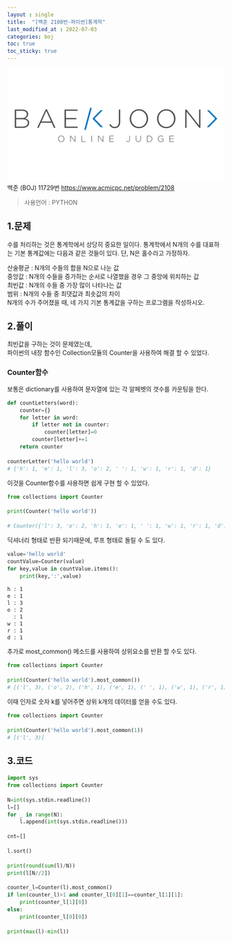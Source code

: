 ```yaml
---
layout : single
title:  "[백준 2108번-파이썬]통계학"
last_modified_at : 2022-07-03
categories: boj
toc: true
toc_sticky: true
---
```

<center><img src="/img/boj/boj-logo.png"></center>
백준 (BOJ) 11729번  
<a href="https://www.acmicpc.net/problem/2108">https://www.acmicpc.net/problem/2108</a>


> 사용언어 : PYTHON

## 1.문제  
수를 처리하는 것은 통계학에서 상당히 중요한 일이다. 통계학에서 N개의 수를 대표하는 기본 통계값에는 다음과 같은 것들이 있다. 단, N은 홀수라고 가정하자.  
   
산술평균 : N개의 수들의 합을 N으로 나눈 값  
중앙값 : N개의 수들을 증가하는 순서로 나열했을 경우 그 중앙에 위치하는 값  
최빈값 : N개의 수들 중 가장 많이 나타나는 값  
범위 : N개의 수들 중 최댓값과 최솟값의 차이  
N개의 수가 주어졌을 때, 네 가지 기본 통계값을 구하는 프로그램을 작성하시오.  

## 2.풀이
최빈값을 구하는 것이 문제였는데,  
파이썬의 내장 함수인 Collection모듈의 Counter을 사용하여 해결 할 수 있었다.  

### Counter함수

보통은 dictionary를 사용하여 문자열에 있는 각 알페벳의 갯수를 카운팅을 한다.  
```python
def countLetters(word):
    counter={}
    for letter in word:
        if letter not in counter:
            counter[letter]=0
        counter[letter]+=1
    return counter

counterLetter('hello world')
# {'h': 1, 'e': 1, 'l': 3, 'o': 2, ' ': 1, 'w': 1, 'r': 1, 'd': 1}
```

이것을 Counter함수를 사용하면 쉽게 구현 할 수 있었다.

```python
from collections import Counter

print(Counter('hello world'))

# Counter({'l': 3, 'o': 2, 'h': 1, 'e': 1, ' ': 1, 'w': 1, 'r': 1, 'd': 1})
```
딕셔너리 형태로 반환 되기때문에, 루프 형태로 돌릴 수 도 있다.
```python
value='hello world'
countValue=Counter(value)
for key,value in countValue.items():
    print(key,':',value)
```
```
h : 1
e : 1
l : 3
o : 2
  : 1
w : 1
r : 1
d : 1
```
추가로 most_common() 메소드를 사용하여 상위요소를 반환 할 수도 있다.
```python
from collections import Counter

print(Counter('hello world').most_common())
# [('l', 3), ('o', 2), ('h', 1), ('e', 1), (' ', 1), ('w', 1), ('r', 1), ('d', 1)]
```
이때 인자로 숫자 k를 넣어주면 상위 k개의 데이터를 얻을 수도 있다.
```python
from collections import Counter

print(Counter('hello world').most_common(1))
# [('l', 3)]
```

## 3.코드

```python
import sys
from collections import Counter

N=int(sys.stdin.readline())
l=[]
for _ in range(N):
    l.append(int(sys.stdin.readline()))

cnt=[]

l.sort()

print(round(sum(l)/N))
print(l[N//2])

counter_l=Counter(l).most_common()
if len(counter_l)>1 and counter_l[0][1]==counter_l[1][1]:
    print(counter_l[1][0])
else:
    print(counter_l[0][0])

print(max(l)-min(l))
```




